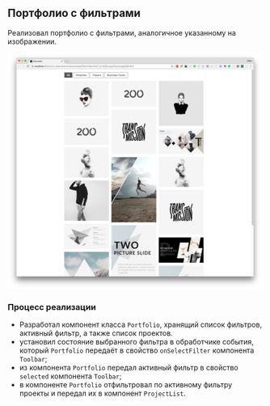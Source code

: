 ## Портфолио с фильтрами
Реализовал портфолио с фильтрами, аналогичное указанному на изображении.

![portfolio-all](./assets/portfolio-all.png)

### Процесс реализации

- Разработал компонент класса `Portfolio`, хранящий список фильтров, активный фильтр, а также список проектов.
- установил состояние выбранного фильтра в обработчике события, который `Portfolio` передаёт в свойство `onSelectFilter` компонента `Toolbar`;
- из компонента `Portfolio` передал активный фильтр в свойство `selected` компонента `Toolbar`;
- в компоненте `Portfolio` отфильтровал по активному фильтру проекты и передал их в компонент `ProjectList`.
